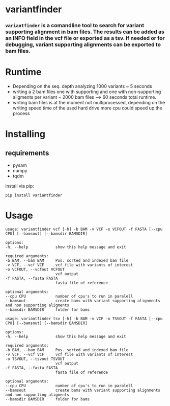 # variantfinder
### `variantfinder` is a comandline tool to search for variant supporting alignment in bam files. The results can be added as an INFO field in the vcf file or exported as a tsv. If needed or for debugging, variant supporting alignments can be exported to bam files. 



# Runtime

* Depending on the seq. depth analyzing 1000 variants ~ 5 seconds 
* writing a 2 bam files one with supporting and one with non-supporting aligments per variant ~ 2000 bam files --> 60 seconds total runtime. 
* writing bam files is at the moment not multiprocessed, depending on the writing speed time of the used hard drive more cpu could speed up the process


# Installing

## requirements

* pysam
* numpy
* tqdm

install via pip:
```
pip install variantfinder

```



# Usage


  ```
  usage: variantfinder vcf [-h] -b BAM -v VCF -o VCFOUT -f FASTA [--cpu CPU] [--bamsout] [--bamsdir BAMSDIR]

options:
  -h, --help            show this help message and exit

required arguments:
  -b BAM, --bam BAM     Pos. sorted and indexed bam file
  -v VCF, --vcf VCF     vcf file with variants of interest
  -o VCFOUT, --vcfout VCFOUT
                        vcf output
  -f FASTA, --fasta FASTA
                        fasta file of reference

optional arguments:
  --cpu CPU             number of cpu's to run in paralell
  --bamsout             create bams with variant supporting alignments and non supporting aligments
  --bamsdir BAMSDIR     folder for bams

```

  ```
 usage: variantfinder tsv [-h] -b BAM -v VCF -o TSVOUT -f FASTA [--cpu CPU] [--bamsout] [--bamsdir BAMSDIR]

options:
  -h, --help            show this help message and exit

required arguments:
  -b BAM, --bam BAM     Pos. sorted and indexed bam file
  -v VCF, --vcf VCF     vcf file with variants of interest
  -o TSVOUT, --tsvout TSVOUT
                        vcf output
  -f FASTA, --fasta FASTA
                        fasta file of reference

optional arguments:
  --cpu CPU             number of cpu's to run in paralell
  --bamsout             create bams with variant supporting alignments and non supporting aligments
  --bamsdir BAMSDIR     folder for bams


```



